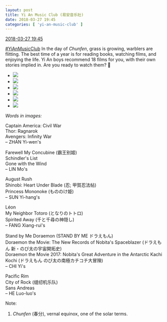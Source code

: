 ```yaml
---
layout: post
title: Yi An Music Club (易安音乐社)
date: 2018-03-27 19:45
categories: [ 'yi-an-music-club' ]
---
```


<div class="weibo-info">
  <a href="https://weibo.com/6094546964/G9llIhvxC">2018-03-27 19:45</a>
</div>

[#YiAnMusicClub](https://weibo.com/p/100808beae2e3e05b17b64f63ebedca39f19b2/super_index) In the day of *Chunfen*, grass is growing, warblers are flitting. The best time of a year is for reading books, watching films, and enjoying the life. Yi An boys recommend 18 films for you, with their own stories implied in. Are you ready to watch them? :grimacing:

<!-- more -->

<ul class="weibo-pic-list-2">
  <li class="weibo-pic">
    <a href="https://wx2.sinaimg.cn/mw690/006Es64Aly1fprm4vgjlsj30zk0k0dgt.jpg"><img src="https://wx2.sinaimg.cn/thumb150/006Es64Aly1fprm4vgjlsj30zk0k0dgt.jpg"/></a>
  </li>
  <li class="weibo-pic">
    <a href="https://wx4.sinaimg.cn/mw690/006Es64Aly1fprm4vnpvxj30zk0k0q3x.jpg"><img src="https://wx4.sinaimg.cn/thumb150/006Es64Aly1fprm4vnpvxj30zk0k0q3x.jpg"/></a>
  </li>
  <li class="weibo-pic">
    <a href="https://wx1.sinaimg.cn/mw690/006Es64Aly1fprm4vy3hfj30zk0k0dgt.jpg"><img src="https://wx1.sinaimg.cn/thumb150/006Es64Aly1fprm4vy3hfj30zk0k0dgt.jpg"/></a>
  </li>
  <li class="weibo-pic">
    <a href="https://wx3.sinaimg.cn/mw690/006Es64Aly1fprm4w6628j30zk0k00tp.jpg"><img src="https://wx3.sinaimg.cn/thumb150/006Es64Aly1fprm4w6628j30zk0k00tp.jpg"/></a>
  </li>
  <li class="weibo-pic">
    <a href="https://wx3.sinaimg.cn/mw690/006Es64Aly1fprm4wnw2vj30zk0k0wfs.jpg"><img src="https://wx3.sinaimg.cn/thumb150/006Es64Aly1fprm4wnw2vj30zk0k0wfs.jpg"/></a>
  </li>
  <li class="weibo-pic">
    <a href="https://wx4.sinaimg.cn/mw690/006Es64Aly1fprm4wx6v9j30zk0k0q3x.jpg"><img src="https://wx4.sinaimg.cn/thumb150/006Es64Aly1fprm4wx6v9j30zk0k0q3x.jpg"/></a>
  </li>
</ul>

*Words in images:*

Captain America: Civil War  
Thor: Ragnarok  
Avengers: Infinity War  
– ZHAN Yi-wen's

Farewell My Concubine (霸王别姬)  
Schindler's List  
Gone with the Wind  
– LIN Mo's

August Rush  
Shinobi: Heart Under Blade (忍; 甲賀忍法帖)  
Princess Mononoke (もののけ姫)  
– SUN Yi-hang's

Léon  
My Neighbor Totoro (となりのトトロ)  
Spirited Away (千と千尋の神隠し)  
– FANG Xiang-rui's

Stand by Me Doraemon (STAND BY ME ドラえもん)  
Doraemon the Movie: The New Records of Nobita's Spaceblazer (ドラえもん 新・のび太の宇宙開拓史)  
Doraemon the Movie 2017: Nobita's Great Adventure in the Antarctic Kachi Kochi (ドラえもん のび太の南極カチコチ大冒険)  
– CHI Yi's

Pacific Rim  
City of Rock (缝纫机乐队)  
Sans Andreas  
– HE Luo-luo's

Note:
1. *Chunfen* (春分), vernal equinox, one of the solar terms.
